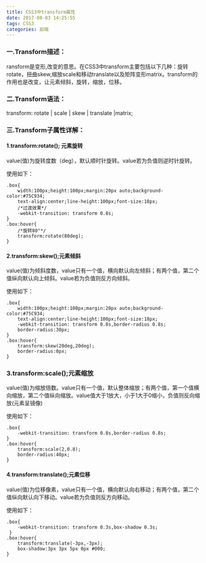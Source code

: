 ```yaml
---
title: CSS3中transform属性
date: 2017-08-03 14:25:55
tags: CSS3
categories: 前端
---
```

### 一.Transform描述：

ransform是变形,改变的意思。在CSS3中transform主要包括以下几种：旋转rotate，扭曲skew,缩放scale和移动translate以及矩阵变形matrix。transform的作用也是改变，让元素倾斜，旋转，缩放，位移。

### 二.Transform语法：

transform: rotate | scale | skew | translate |matrix;

### 三.Transform子属性详解：

#### 1.transform:rotate(); 元素旋转

value(值)为旋转度数（deg），默认顺时针旋转。value若为负值则逆时针旋转。

使用如下：

	.box{
	    width:100px;height:100px;margin:20px auto;background-color:#75C934;
	    text-align:center;line-height:100px;font-size:18px;
	    /*过渡效果*/
	    -webkit-transition: transform 0.8s; 
	}
	.box:hover{
	    /*旋转80°*/
	    transform:rotate(80deg);
	}

#### 2.transform:skew();元素倾斜

value(值)为倾斜度数，value只有一个值，横向默认向左倾斜；有两个值，第二个值纵向默认向上倾斜。value若为负值则反方向倾斜。

使用如下：

    .box{
        width:100px;height:100px;margin:20px auto;background-color:#75C934;
        text-align:center;line-height:100px;font-size:18px;
        -webkit-transition: transform 0.8s,border-radius 0.8s; 
        border-radius:30px;
    }
    .box:hover{
        transform:skew(20deg,20deg);
        border-radius:0px;
   	}

### 3.transform:scale();元素缩放

value(值)为缩放倍数。value只有一个值，默认整体缩放；有两个值，第一个值横向缩放，第二个值纵向缩放。value值大于1放大，小于1大于0缩小，负值则反向缩放(元素呈镜像)

使用如下：

    .box{
        -webkit-transition: transform 0.8s,border-radius 0.8s;  
    }
    .box:hover{
        transform:scale(2,0.8);
        border-radius:40px;
    }

#### 4.transform:translate();元素位移

value(值)为位移像素，value只有一个值，横向默认向右移动；有两个值，第二个值纵向默认向下移动。value若为负值则反方向移动。

使用如下：

   	.box{
        -webkit-transition: transform 0.3s,box-shadow 0.3s;
     }
    .box:hover{
        transform:translate(-3px,-3px);
        box-shadow:3px 3px 5px 0px #000;
    }